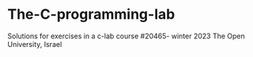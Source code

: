 # The-C-programming-lab
Solutions for exercises in a c-lab course #20465- winter 2023 The Open University, Israel
